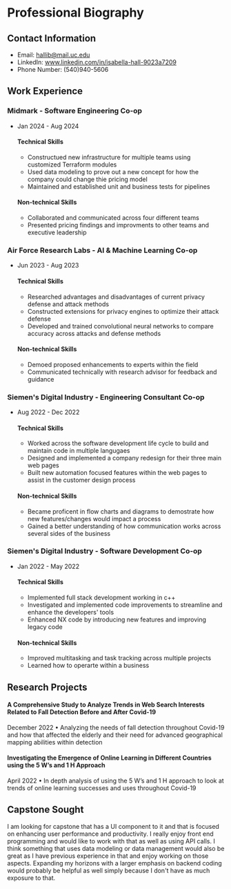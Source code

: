 # Professional Biography 
## Contact Information
- Email: hallib@mail.uc.edu
- LinkedIn: www.linkedin.com/in/isabella-hall-9023a7209
- Phone Number: (540)940-5606

## Work Experience
### Midmark                   - Software Engineering Co-op
- Jan 2024 - Aug 2024
  #### Technical Skills
  - Constructued new infrastructure for multiple teams using customized Terraform modules
  - Used data modeling to prove out a new concept for how the company could change thie pricing model
  - Maintained and established unit and business tests for pipelines
  #### Non-technical Skills
  - Collaborated and communicated across four different teams
  - Presented pricing findings and improvments to other teams and executive leadership

### Air Force Research Labs   - AI & Machine Learning Co-op
- Jun 2023 - Aug 2023
  #### Technical Skills
  - Researched advantages and disadvantages of current privacy defense and attack methods
  - Constructed extensions for privacy engines to optimize their attack defense
  - Developed and trained convolutional neural networks to compare accuracy across attacks and defense methods
  #### Non-technical Skills
  - Demoed proposed enhancements to experts within the field
  - Communicated technically with research advisor for feedback and guidance 

### Siemen's Digital Industry - Engineering Consultant Co-op
- Aug 2022 - Dec 2022
  #### Technical Skills
  - Worked across the software development life cycle to build and maintain code in multiple langugaes
  - Designed and implemented a company redesign for their three main web pages
  - Built new automation focused features within the web pages to assist in the customer design process 
  #### Non-technical Skills
  - Became proficent in flow charts and diagrams to demostrate how new features/changes would impact a process
  - Gained a better understanding of how communication works across several sides of the business

### Siemen's Digital Industry - Software Development Co-op
- Jan 2022 - May 2022
  #### Technical Skills
  - Implemented full stack development working in c++
  - Investigated and implemented code improvements to streamline and enhance the developers' tools
  - Enhanced NX code by introducing new features and improving legacy code
  #### Non-technical Skills
  - Improved multitasking and task tracking across multiple projects
  - Learned how to operarte within a business



## Research Projects 
#### A Comprehensive Study to Analyze Trends in Web Search Interests Related to Fall Detection Before and After Covid-19 
December 2022
• Analyzing the needs of fall detection throughout Covid-19 and how that affected the elderly and their need for
advanced geographical mapping abilities within detection
#### Investigating the Emergence of Online Learning in Different Countries using the 5 W’s and 1 H Approach 
April 2022
• In depth analysis of using the 5 W’s and 1 H approach to look at trends of online learning successes and uses
throughout Covid-19



## Capstone Sought 
I am looking for capstone that has a UI component to it and that is focused on enhancing user performance and productivity. I really enjoy front end programming and would like to work with that as well as using API calls. I think something that uses data modeling or data management would also be great as I have previous experience in that and enjoy working on those aspects. Expanding my horizons with a larger emphasis on backend coding would probably be helpful as well simply because I don't have as much exposure to that.   
